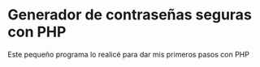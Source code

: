 <h1> Generador de contraseñas seguras con PHP </h1>

<p> Este pequeño programa lo realicé para dar mis primeros pasos con PHP </p>
